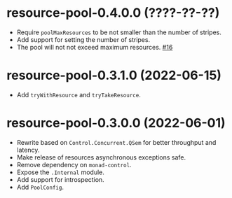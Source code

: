 # resource-pool-0.4.0.0 (????-??-??)
* Require `poolMaxResources` to be not smaller than the number of stripes.
* Add support for setting the number of stripes.
* The pool will not not exceed maximum resources. [#16](https://github.com/scrive/pool/pull/16)

# resource-pool-0.3.1.0 (2022-06-15)
* Add `tryWithResource` and `tryTakeResource`.

# resource-pool-0.3.0.0 (2022-06-01)
* Rewrite based on `Control.Concurrent.QSem` for better throughput and latency.
* Make release of resources asynchronous exceptions safe.
* Remove dependency on `monad-control`.
* Expose the `.Internal` module.
* Add support for introspection.
* Add `PoolConfig`.
